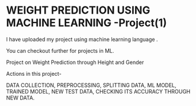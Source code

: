# WEIGHT PREDICTION USING MACHINE LEARNING -Project(1)
I have uploaded my project using machine learning language . 

You can checkout further for projects in ML.

Project on Weight Prediction through Height and Gender

Actions in this project-

DATA COLLECTION,
PREPROCESSING,
SPLITTING DATA,
ML MODEL,
TRAINED MODEL,
NEW TEST DATA, 
CHECKING ITS ACCURACY THROUGH NEW DATA.


